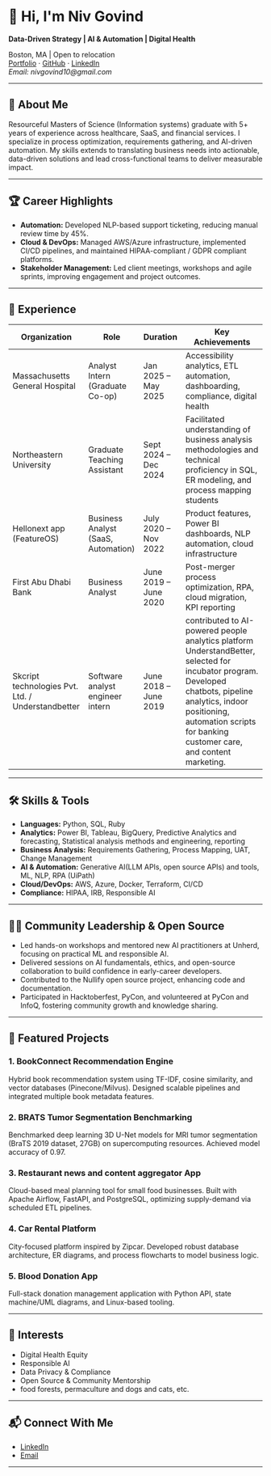# 👋 Hi, I'm Niv Govind

**Data-Driven Strategy | AI & Automation | Digital Health**

Boston, MA | Open to relocation  
[Portfolio](#) · [GitHub](https://github.com/nivgovind) · [LinkedIn](#)  
_Email: nivgovind10@gmail.com_

---

## 🚀 About Me

Resourceful Masters of Science (Information systems) graduate with 5+ years of experience across healthcare, SaaS, and financial services. I specialize in process optimization, requirements gathering, and AI-driven automation. My skills extends to translating business needs into actionable, data-driven solutions and lead cross-functional teams to deliver measurable impact.

---

## 🏆 Career Highlights
- **Automation:** Developed NLP-based support ticketing, reducing manual review time by 45%.
- **Cloud & DevOps:** Managed AWS/Azure infrastructure, implemented CI/CD pipelines, and maintained HIPAA-compliant / GDPR compliant platforms.
- **Stakeholder Management:** Led client meetings, workshops and agile sprints, improving engagement and project outcomes.

---

## 💼 Experience

| Organization                  | Role                               | Duration                | Key Achievements                                                                 |
|-------------------------------|------------------------------------|-------------------------|----------------------------------------------------------------------------------|
| Massachusetts General Hospital | Analyst Intern (Graduate Co-op)    | Jan 2025 – May 2025     | Accessibility analytics, ETL automation, dashboarding, compliance, digital health |
| Northeastern University       | Graduate Teaching Assistant        | Sept 2024 – Dec 2024    | Facilitated understanding of business analysis methodologies and technical proficiency in SQL, ER modeling, and process mapping students                  |
| Hellonext app (FeatureOS)     | Business Analyst (SaaS, Automation)| July 2020 – Nov 2022    | Product features, Power BI dashboards, NLP automation, cloud infrastructure       |
| First Abu Dhabi Bank          | Business Analyst                   | June 2019 – June 2020   | Post-merger process optimization, RPA, cloud migration, KPI reporting            |
| Skcript technologies Pvt. Ltd. / Understandbetter          | Software analyst engineer intern                   | June 2018 – June 2019   | contributed to AI-powered people analytics platform UnderstandBetter, selected for incubator program. Developed chatbots, pipeline analytics, indoor positioning, automation scripts for banking customer care, and content marketing.            |

---

## 🛠️ Skills & Tools

- **Languages:** Python, SQL, Ruby
- **Analytics:** Power BI, Tableau, BigQuery, Predictive Analytics and forecasting, Statistical analysis methods and engineering, reporting
- **Business Analysis:** Requirements Gathering, Process Mapping, UAT, Change Management
- **AI & Automation:** Generative AI(LLM APIs, open source APIs) and tools, ML, NLP, RPA (UiPath)
- **Cloud/DevOps:** AWS, Azure, Docker, Terraform, CI/CD
- **Compliance:** HIPAA, IRB, Responsible AI

---
## 🧑‍💻 Community Leadership & Open Source

- Led hands-on workshops and mentored new AI practitioners at Unherd, focusing on practical ML and responsible AI.  
- Delivered sessions on AI fundamentals, ethics, and open-source collaboration to build confidence in early-career developers.  
- Contributed to the Nullify open source project, enhancing code and documentation.  
- Participated in Hacktoberfest, PyCon, and volunteered at PyCon and InfoQ, fostering community growth and knowledge sharing.

---

## 📂 Featured Projects

### 1. BookConnect Recommendation Engine
Hybrid book recommendation system using TF-IDF, cosine similarity, and vector databases (Pinecone/Milvus). Designed scalable pipelines and integrated multiple book metadata features.

### 2. BRATS Tumor Segmentation Benchmarking
Benchmarked deep learning 3D U-Net models for MRI tumor segmentation (BraTS 2019 dataset, 27GB) on supercomputing resources. Achieved model accuracy of 0.97.

### 3. Restaurant news and content aggregator App
Cloud-based meal planning tool for small food businesses. Built with Apache Airflow, FastAPI, and PostgreSQL, optimizing supply-demand via scheduled ETL pipelines.

### 4. Car Rental Platform
City-focused platform inspired by Zipcar. Developed robust database architecture, ER diagrams, and process flowcharts to model business logic.

### 5. Blood Donation App
Full-stack donation management application with Python API, state machine/UML diagrams, and Linux-based tooling.

---

## 🌱 Interests

- Digital Health Equity
- Responsible AI
- Data Privacy & Compliance
- Open Source & Community Mentorship
- food forests, permaculture and dogs and cats, etc.

---

## 📬 Connect With Me

- [LinkedIn](https://www.linkedin.com/in/niv-govind/)
- [Email](mailto:nivgovind10@gmail.com)

---
